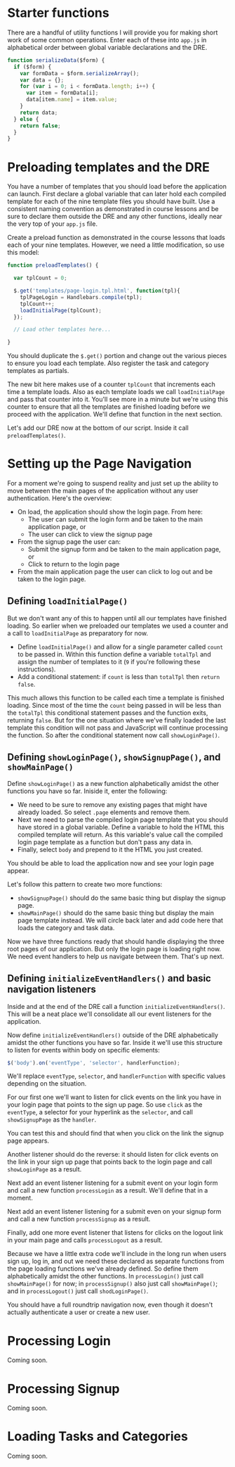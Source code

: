 # Starter functions

There are a handful of utility functions I will provide you for making short work of some common operations. Enter each of these into `app.js` in alphabetical order between global variable declarations and the DRE.

```js
function serializeData($form) {
  if ($form) {
    var formData = $form.serializeArray();
    var data = {};
    for (var i = 0; i < formData.length; i++) {
      var item = formData[i];
      data[item.name] = item.value;
    }
    return data;
  } else {
    return false;
  }
}
```

# Preloading templates and the DRE

You have a number of templates that you should load before the application can launch. First declare a global variable that can later hold each compiled template for each of the nine template files you should have built. Use a consistent naming convention as demonstrated in course lessons and be sure to declare them outside the DRE and any other functions, ideally near the very top of your `app.js` file.

Create a preload function as demonstrated in the course lessons that loads each of your nine templates. However, we need a little modification, so use this model:

```js
function preloadTemplates() {

  var tplCount = 0;

  $.get('templates/page-login.tpl.html', function(tpl){
    tplPageLogin = Handlebars.compile(tpl);
    tplCount++;
    loadInitialPage(tplCount);
  });

  // Load other templates here...

}
```

You should duplicate the `$.get()` portion and change out the various pieces to ensure you load each template. Also register the task and category templates as partials.

The new bit here makes use of a counter `tplCount` that increments each time a template loads. Also as each template loads we call `loadInitialPage` and pass that counter into it. You'll see more in a minute but we're using this counter to ensure that all the templates are finished loading before we proceed with the application. We'll define that function in the next section.

Let's add our DRE now at the bottom of our script. Inside it call `preloadTemplates()`.

# Setting up the Page Navigation

For a moment we're going to suspend reality and just set up the ability to move between the main pages of the application without any user authentication. Here's the overview:

* On load, the application should show the login page. From here:
  * The user can submit the login form and be taken to the main application page, or
  * The user can click to view the signup page
* From the signup page the user can:
  * Submit the signup form and be taken to the main application page, or
  * Click to return to the login page
* From the main application page the user can click to log out and be taken to the login page.

## Defining `loadInitialPage()`

But we don't want any of this to happen until all our templates have finished loading. So earlier when we preloaded our templates we used a counter and a call to `loadInitialPage` as preparatory for now.

* Define `loadInitialPage()` and allow for a single parameter called `count` to be passed in. Within this function define a variable `totalTpl` and assign the number of templates to it (`9` if you're following these instructions).
* Add a conditional statement: if `count` is less than `totalTpl` then `return false`.

This much allows this function to be called each time a template is finished loading. Since most of the time the `count` being passed in will be less than the `totalTpl` this conditional statement passes and the function exits, returning `false`. But for the one situation where we've finally loaded the last template this condition will not pass and JavaScript will continue processing the function. So after the conditional statement now call `showLoginPage()`.

## Defining `showLoginPage()`, `showSignupPage()`, and `showMainPage()`

Define `showLoginPage()` as a new function alphabetically amidst the other functions you have so far. Iniside it, enter the following:

* We need to be sure to remove any existing pages that might have already loaded. So select `.page` elements and remove them.
* Next we need to parse the compiled login page template that you should have stored in a global variable. Define a variable to hold the HTML this compiled template will return. As this variable's value call the compiled login page template as a function but don't pass any data in.
* Finally, select `body` and prepend to it the HTML you just created.

You should be able to load the application now and see your login page appear.

Let's follow this pattern to create two more functions:

* `showSignupPage()` should do the same basic thing but display the signup page.
* `showMainPage()` should do the same basic thing but display the main page template instead. We will circle back later and add code here that loads the category and task data.

Now we have three functions ready that should handle displaying the three root pages of our application. But only the login page is loading right now. We need event handlers to help us navigate between them. That's up next.

## Defining `initializeEventHandlers()` and basic navigation listeners

Inside and at the end of the DRE call a function `initializeEventHandlers()`. This will be a neat place we'll consolidate all our event listeners for the application.

Now define `initializeEventHandlers()` outside of the DRE alphabetically amidst the other functions you have so far. Inside it we'll use this structure to listen for events within body on specific elements:

```js
$('body').on('eventType', 'selector', handlerFunction);
```

We'll replace `eventType`, `selector`, and `handlerFunction` with specific values depending on the situation.

For our first one we'll want to listen for click events on the link you have in your login page that points to the sign up page. So use `click` as the `eventType`, a selector for your hyperlink as the `selector`, and call `showSignupPage` as the `handler`.

You can test this and should find that when you click on the link the signup page appears.

Another listener should do the reverse: it should listen for click events on the link in your sign up page that points back to the login page and call `showLoginPage` as a result.

Next add an event listener listening for a submit event on your login form and call a new function `processLogin` as a result. We'll define that in a moment.

Next add an event listener listening for a submit even on your signup form and call a new function `processSignup` as a result.

Finally, add one more event listener that listens for clicks on the logout link in your main page and calls `processLogout` as a result.

Because we have a little extra code we'll include in the long run when users sign up, log in, and out we need these declared as separate functions from the page loading functions we've already defined. So define them alphabetically amidst the other functions. In `processLogin()` just call `showMainPage()` for now; in `processSignup()` also just call `showMainPage()`; and in `processLogout()` just call `shodLoginPage()`.

You should have a full roundtrip navigation now, even though it doesn't actually authenticate a user or create a new user.

# Processing Login

Coming soon.

# Processing Signup

Coming soon.

# Loading Tasks and Categories

Coming soon.
